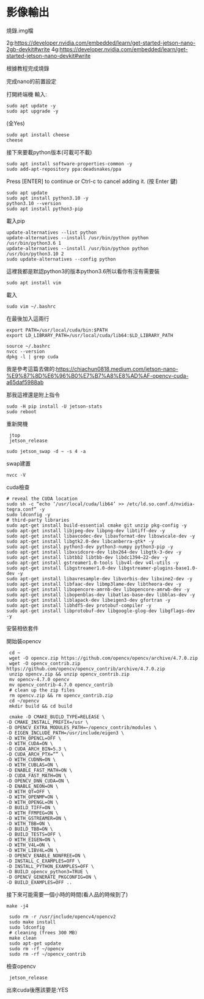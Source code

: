 # 影像輸出
 
 燒錄.img檔
 
2g:https://developer.nvidia.com/embedded/learn/get-started-jetson-nano-2gb-devkit#write
4g:https://developer.nvidia.com/embedded/learn/get-started-jetson-nano-devkit#write

根據教程完成燒錄

完成nano的前置設定

打開終端機
輸入:
```ccs
sudo apt update -y
sudo apt upgrade -y
```
(全Yes)
```ccs
sudo apt install cheese
cheese
```

接下來要載python版本(可載可不載)
```ccs
sudo apt install software-properties-common -y
sudo add-apt-repository ppa:deadsnakes/ppa
```

Press [ENTER] to continue or Ctrl-c to cancel adding it.  (按 Enter 鍵)

```ccs
sudo apt update
sudo apt install python3.10 -y
python3.10 --version
sudo apt install python3-pip
```
載入pip
```ccs
update-alternatives --list python
update-alternatives --install /usr/bin/python python /usr/bin/python3.6 1
update-alternatives --install /usr/bin/python python /usr/bin/python3.10 2
sudo update-alternatives --config python
```
這裡我都是默認python3的版本python3.6所以看你有沒有需要裝

```ccs
sudo apt install vim
```
載入
```ccs
sudo vim ~/.bashrc
```
在最後加入這兩行

```ccs
export PATH=/usr/local/cuda/bin:$PATH
export LD_LIBRARY_PATH=/usr/local/cuda/lib64:$LD_LIBRARY_PATH
```
```ccs
source ~/.bashrc
nvcc --version
dpkg -l | grep cuda
```

我是參考這篇去做的:https://chiachun0818.medium.com/jetson-nano-%E9%87%8D%E6%96%B0%E7%B7%A8%E8%AD%AF-opencv-cuda-a65daf5988ab

那我這裡還是附上指令
```ccs
sudo -H pip install -U jetson-stats
sudo reboot
```
重新開機

```ccs
 jtop
 jetson_release
 ```
 
 ```ccs
 sudo jetson_swap -d ~ -s 4 -a
 ```
 swap建置
 
 ```ccs
 nvcc -V 
 ```
 cuda檢查
 
 ```ccs
 # reveal the CUDA location
 sudo sh -c “echo ‘/usr/local/cuda/lib64’ >> /etc/ld.so.conf.d/nvidia-tegra.conf” -y
 sudo ldconfig -y
 # third-party libraries
 sudo apt-get install build-essential cmake git unzip pkg-config -y
 sudo apt-get install libjpeg-dev libpng-dev libtiff-dev -y
 sudo apt-get install libavcodec-dev libavformat-dev libswscale-dev -y
 sudo apt-get install libgtk2.0-dev libcanberra-gtk* -y
 sudo apt-get install python3-dev python3-numpy python3-pip -y
 sudo apt-get install libxvidcore-dev libx264-dev libgtk-3-dev -y
 sudo apt-get install libtbb2 libtbb-dev libdc1394–22-dev -y
 sudo apt-get install gstreamer1.0-tools libv4l-dev v4l-utils -y
 sudo apt-get install libgstreamer1.0-dev libgstreamer-plugins-base1.0-dev -y
 sudo apt-get install libavresample-dev libvorbis-dev libxine2-dev -y
 sudo apt-get install libfaac-dev libmp3lame-dev libtheora-dev -y
 sudo apt-get install libopencore-amrnb-dev libopencore-amrwb-dev -y
 sudo apt-get install libopenblas-dev libatlas-base-dev libblas-dev -y
 sudo apt-get install liblapack-dev libeigen3-dev gfortran -y
 sudo apt-get install libhdf5-dev protobuf-compiler -y
 sudo apt-get install libprotobuf-dev libgoogle-glog-dev libgflags-dev -y
```

安裝相依套件

開始裝opencv

```ccs
 cd ~
 wget -O opencv.zip https://github.com/opencv/opencv/archive/4.7.0.zip
 wget -O opencv_contrib.zip https://github.com/opencv/opencv_contrib/archive/4.7.0.zip
 unzip opencv.zip && unzip opencv_contrib.zip
 mv opencv-4.7.0 opencv
 mv opencv_contrib-4.7.0 opencv_contrib
 # clean up the zip files
 rm opencv.zip && rm opencv_contrib.zip
 cd ~/opencv
 mkdir build && cd build
```

```ccs
 cmake -D CMAKE_BUILD_TYPE=RELEASE \
-D CMAKE_INSTALL_PREFIX=/usr \
-D OPENCV_EXTRA_MODULES_PATH=~/opencv_contrib/modules \
-D EIGEN_INCLUDE_PATH=/usr/include/eigen3 \
-D WITH_OPENCL=OFF \
-D WITH_CUDA=ON \
-D CUDA_ARCH_BIN=5.3 \
-D CUDA_ARCH_PTX=”” \
-D WITH_CUDNN=ON \
-D WITH_CUBLAS=ON \
-D ENABLE_FAST_MATH=ON \
-D CUDA_FAST_MATH=ON \
-D OPENCV_DNN_CUDA=ON \
-D ENABLE_NEON=ON \
-D WITH_QT=OFF \
-D WITH_OPENMP=ON \
-D WITH_OPENGL=ON \
-D BUILD_TIFF=ON \
-D WITH_FFMPEG=ON \
-D WITH_GSTREAMER=ON \
-D WITH_TBB=ON \
-D BUILD_TBB=ON \
-D BUILD_TESTS=OFF \
-D WITH_EIGEN=ON \
-D WITH_V4L=ON \
-D WITH_LIBV4L=ON \
-D OPENCV_ENABLE_NONFREE=ON \
-D INSTALL_C_EXAMPLES=OFF \
-D INSTALL_PYTHON_EXAMPLES=OFF \
-D BUILD_opencv_python3=TRUE \
-D OPENCV_GENERATE_PKGCONFIG=ON \
-D BUILD_EXAMPLES=OFF ..
```

接下來可能需要一個小時的時間(看人品的時候到了)

```ccs
make -j4
```

```ccs
 sudo rm -r /usr/include/opencv4/opencv2
 sudo make install
 sudo ldconfig
 # cleaning (frees 300 MB)
 make clean
 sudo apt-get update
 sudo rm -rf ~/opencv
 sudo rm -rf ~/opencv_contrib
```

檢查opencv

```ccs
 jetson_release
```
出來cuda後應該要是:YES


